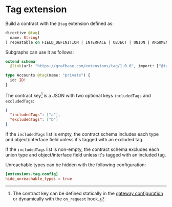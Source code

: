 # Tag extension

Build a contract with the `@tag` extension defined as:

```graphql
directive @tag(
  name: String!
) repeatable on FIELD_DEFINITION | INTERFACE | OBJECT | UNION | ARGUMENT_DEFINITION | SCALAR | ENUM | ENUM_VALUE | INPUT_OBJECT | INPUT_FIELD_DEFINITION
```

Subgraphs can use it as follows:

```graphql
extend schema
  @link(url: "https://grafbase.com/extensions/tag/1.0.0", import: ["@tag"])

type Accounts @tag(name: "private") {
  id: ID!
}
```

The contract key[^1] is a JSON with two optional keys `includedTags` and `excludedTags`:

[^1]: The contract key can be defined statically in the [gateway configuration](/docs/gateway/configuration/graph) or dynamically with the `on_request` hook.

```json
{
  "includedTags": ["a"],
  "excludedTags": ["b"]
}
```

If the `includedTags` list is empty, the contract schema includes each type and object/interface field unless it's tagged with an excluded tag.

If the `includedTags` list is non-empty, the contract schema excludes each union type and object/interface field unless it's tagged with an included tag.

Unreachable types can be hidden with the following configuration:

```toml
[extensions.tag.config]
hide_unreachable_types = true
```
